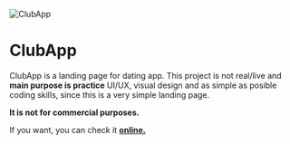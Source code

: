 ![ClubApp](https://s3.amazonaws.com/jzhub.com/projects/clubapp/images/favicon/favicon-96x96.png)

# ClubApp
ClubApp is a landing page for dating app.
This project is not real/live and **main purpose is practice** UI/UX, visual design and as simple as posible coding skills, since this is a very simple landing page.

**It is not for commercial purposes.**

If you want, you can check it **[online.](http://jzhub.com/projects/clubapp/index.html)**
